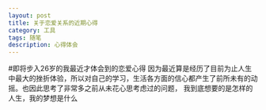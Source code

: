 ```yaml
---
layout: post
title: 关于恋爱关系的近期心得
category: 工具
tags: 随笔
description: 心得体会
---
```


#即将步入26岁的我最近才体会到的恋爱心得
因为最近算是经历了目前为止人生中最大的挫折体验，所以对自己的学习，生活各方面的信心都产生了前所未有的动摇。也因此思考了非常多之前从未花心思考虑过的问题，
我到底想要的是怎样的人生，我的梦想是什么

